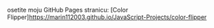 osetite moju GitHub Pages stranicu: [Color Flipper]https://marin112003.github.io/JavaScript-Projects/color-flipper

